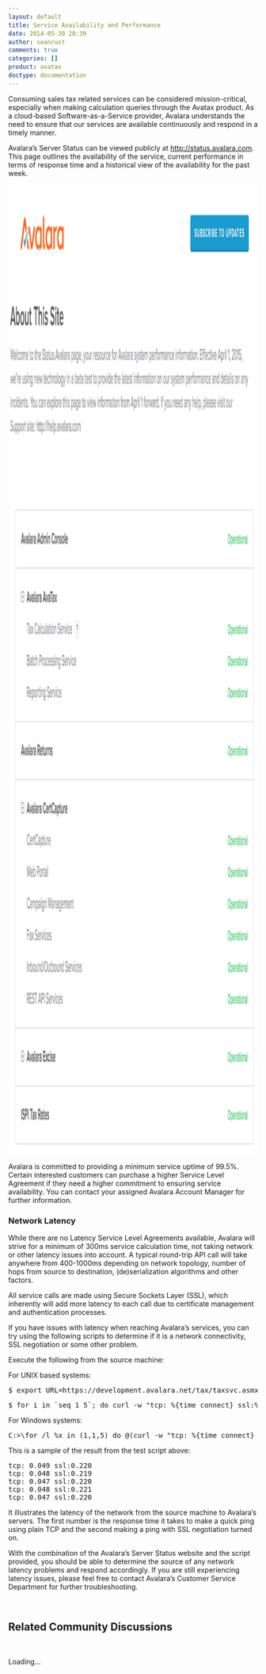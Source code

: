```yaml
---
layout: default
title: Service Availability and Performance
date: 2014-05-30 20:39
author: seanrust
comments: true
categories: []
product: avatax
doctype: documentation
---
```

Consuming sales tax related services can be considered mission-critical, especially when making calculation queries through the Avatax product. As a cloud-based Software-as-a-Service provider, Avalara understands the need to ensure that our services are available continuously and respond in a timely manner.

Avalara’s Server Status can be viewed publicly at <a href="http://status.avalara.com" target="_blank">http://status.avalara.com</a>. This page outlines the availability of the service, current performance in terms of response time and a historical view of the availability for the past week.

<img class="aligncenter" src="/images/2015/05/status.avalara.com_CROP.jpg" alt="" width="1777" height="1956" />

Avalara is committed to providing a minimum service uptime of 99.5%. Certain interested customers can purchase a higher Service Level Agreement if they need a higher commitment to ensuring service availability. You can contact your assigned Avalara Account Manager for further information.
<h3>Network Latency</h3>
While there are no Latency Service Level Agreements available, Avalara will strive for a minimum of 300ms service calculation time, not taking network or other latency issues into account. A typical round-trip API call will take anywhere from 400-1000ms depending on network topology, number of hops from source to destination, (de)serialization algorithms and other factors.

All service calls are made using Secure Sockets Layer (SSL), which inherently will add more latency to each call due to certificate management and authentication processes.

If you have issues with latency when reaching Avalara’s services, you can try using the following scripts to determine if it is a network connectivity, SSL negotiation or some other problem.

Execute the following from the source machine:

For UNIX based systems:
<pre class="prettyprint lang-text">$ export URL=https://development.avalara.net/tax/taxsvc.asmx
</pre>
<pre class="prettyprint lang-text">$ for i in `seq 1 5`; do curl -w "tcp: %{time_connect} ssl:%{time_appconnect}\n" -sk -o /dev/null $URL; done
</pre>
For Windows systems:
<pre class="prettyprint lang-text">C:&gt;\for /l %x in (1,1,5) do @(curl -w "tcp: %{time_connect} ssl:%{time_appconnect}\n" -sk -o /dev/null https://development.avalara.net/tax/taxsvc.asmx)
</pre>
This is a sample of the result from the test script above:
<pre class="prettyprint lang-text">tcp: 0.049 ssl:0.220
tcp: 0.048 ssl:0.219
tcp: 0.047 ssl:0.220
tcp: 0.048 ssl:0.221
tcp: 0.047 ssl:0.220
</pre>
It illustrates the latency of the network from the source machine to Avalara’s servers. The first number is the response time it takes to make a quick ping using plain TCP and the second making a ping with SSL negotiation turned on.

With the combination of the Avalara’s Server Status website and the script provided, you should be able to determine the source of any network latency problems and respond accordingly. If you are still experiencing latency issues, please feel free to contact Avalara’s Customer Service Department for further troubleshooting.

<script src="https://google-code-prettify.googlecode.com/svn/loader/run_prettify.js"></script>


&nbsp;

<h2>Related Community Discussions</h2>

&nbsp;

<div id="gsfn_list_widget">

<div id="gsfn_content">Loading...</div>

&nbsp;
</div>

<script src="https://getsatisfaction.com/avalara/widgets/javascripts/f585970/widgets.js" type="text/javascript"></script><script src="https://getsatisfaction.com/avalara/topics.widget?callback=gsfnTopicsCallback&amp;length=240&amp;limit=5&amp;sort=recently_active&amp;user_defined_code=availability" type="text/javascript"></script>

<div id="getsat-widget-8157"></div>

<script src="https://loader.engage.gsfn.us/loader.js" type="text/javascript"></script><script type="text/javascript">// <![CDATA[
if (typeof GSFN !== "undefined") { GSFN.loadWidget(8157,{"containerId":"getsat-widget-8157"}); }
// ]]></script>
